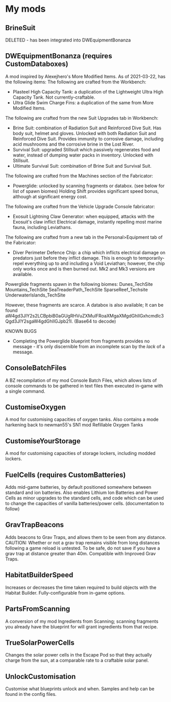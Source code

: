 # My mods
## BrineSuit
DELETED - has been integrated into DWEquipmentBonanza
## DWEquipmentBonanza (requires CustomDataboxes)
A mod inspired by Alexejhero's More Modified Items. As of 2021-03-22, has the following items:
The following are crafted from the Workbench:
* Plasteel High Capacity Tank: a duplication of the Lightweight Ultra High Capacity Tank. Not currently-craftable.
* Ultra Glide Swim Charge Fins: a duplication of the same from More Modified Items.

The following are crafted from the new Suit Upgrades tab in Workbench:
* Brine Suit: combination of Radiation Suit and Reinforced Dive Suit. Has body suit, helmet and gloves. Unlocked with both Radiation Suit and Reinforced Dive Suit. Provides immunity to corrosive damage, including acid mushrooms and the corrosive brine in the Lost River.
* Survival Suit: upgraded Stillsuit which passively regenerates food and water, instead of dumping water packs in inventory. Unlocked with Stillsuit.
* Ultimate Survival Suit: combination of Brine Suit and Survival Suit.

The following are crafted from the Machines section of the Fabricator:
* Powerglide: unlocked by scanning fragments or databox. (see below for list of spawn biomes) Holding Shift provides significant speed bonus, although at significant energy cost.

The following are crafted from the Vehicle Upgrade Console fabricator:
* Exosuit Lightning Claw Generator: when equipped, attacks with the Exosuit's claw inflict Electrical damage, instantly repelling most marine fauna, including Leviathans.

The following are crafted from a new tab in the Personal>Equipment tab of the Fabricator:
* Diver Perimeter Defence Chip: a chip which inflicts electrical damage on predators just before they inflict damage. This is enough to temporarily-repel everything up to and including a Void Leviathan; however, the chip only works once and is then burned out. Mk2 and Mk3 versions are available.

Powerglide fragments spawn in the following biomes:
	Dunes_TechSite
	Mountains_TechSite
	SeaTreaderPath_TechSite
	SparseReef_Techsite
	UnderwaterIslands_TechSite

However, these fragments are scarce.
A databox is also available; It can be found aW4gd3JlY2s2LCBpbiB0aGUgRHVuZXMuIFRoaXMgaXMgdGhlIGxhcmdlc3Qgd3JlY2sgaW4gdGhlIGJpb21l. (Base64 to decode)

KNOWN BUGS
* Completing the Powerglide blueprint from fragments provides no message - it's only discernible from an incomplete scan by the *lack* of a message.
## ConsoleBatchFiles
A BZ recompilation of my mod Console Batch Files, which allows lists of console commands to be gathered in text files then executed in-game with a single command.
## CustomiseOxygen
A mod for customising capacities of oxygen tanks. Also contains a mode harkening back to newman55's SN1 mod Refillable Oxygen Tanks
## CustomiseYourStorage
A mod for customising capacities of storage lockers, including modded lockers.
## FuelCells (requires CustomBatteries)
Adds mid-game batteries, by default positioned somewhere between standard and ion batteries. Also enables Lithium Ion Batteries and Power Cells as minor upgrades to the standard cells, and code which can be used to change the capacities of vanilla batteries/power cells. (documentation to follow)
## GravTrapBeacons
Adds beacons to Grav Traps, and allows them to be seen from any distance.
CAUTION: Whether or not a grav trap remains visible from long distances following a game reload is untested. To be safe, do not save if you have a grav trap at distance greater than 40m.
Compatible with Improved Grav Traps.
## HabitatBuilderSpeed
Increases or decreases the time taken required to build objects with the Habitat Builder. Fully-configurable from in-game options.
## PartsFromScanning
A conversion of my mod Ingredients from Scanning; scanning fragments you already have the blueprint for will grant ingredients from that recipe.
## TrueSolarPowerCells
Changes the solar power cells in the Escape Pod so that they actually charge from the sun, at a comparable rate to a craftable solar panel.
## UnlockCustomisation
Customise what blueprints unlock and when. Samples and help can be found in the config files.
